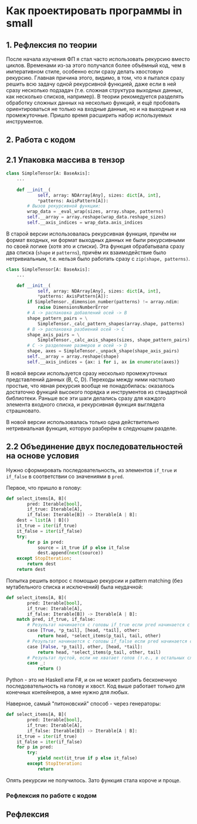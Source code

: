 # Как проектировать программы in small

## 1. Рефлексия по теории
После начала изучения ФП я стал часто использовать рекурсию вместо циклов.
Временами из-за этого получался более объёмный код, чем в императивном стиле,
особенно если сразу делать хвостовую рекурсию.
Главная причина этого, видимо, в том, что я пытался сразу решить всю задачу
одной рекурсивной функцией, даже если в ней сразу несколько подзадач
(т.е. сложная структура выходных данных, как несколько списков, например).
В теории рекомедуется разделять обработку сложных данных на несколько функций,
и ещё пробовать ориентироваться не только на входные данные,
но и на выходные и на промежуточные.
Пришло время расширить набор используемых инструментов.


## 2. Работа с кодом

## 2.1 Упаковка массива в тензор
```Python
class SimpleTensor[A: BaseAxis]:
    ...
    
    def __init__(
            self, array: NDArray[Any], sizes: dict[A, int],
            *patterns: AxisPattern[A]):
        # Вызов рекурсивной функции:
        wrap_data = _eval_wrap(sizes, array.shape, patterns)
        self.__array = array.reshape(wrap_data.reshape_sizes)
        self.__axis_indices = wrap_data.axis_indices
```
В старой версии использовалась рекурсивная функция,
причём ни формат входных, ни формат выходных данных не были рекурсивными
по своей логике (хотя это и списки).
Эта функция обрабатывала сразу два списка (`shape` и `patterns`),
причём их взаимодействие было нетривиальным, т.е. нельзя было работать
сразу с `zip(shape, patterns)`.
```Python
class SimpleTensor[A: BaseAxis]:
    ...

    def __init__(
            self, array: NDArray[Any], sizes: dict[A, int],
            *patterns: AxisPattern[A]):
        if SimpleTensor._dimension_number(patterns) != array.ndim:
            raise DimensionsNumberError
        # A -> распаковка добавлений осей -> B
        shape_pattern_pairs = \
            SimpleTensor._calc_pattern_shapes(array.shape, patterns)
        # B -> распаковка разбиений осей -> C
        shape_axis_pairs = \
            SimpleTensor._calc_axis_shapes(sizes, shape_pattern_pairs)
        # C -> разделение размеров и осей -> D
        shape, axes = SimpleTensor._unpack_shape(shape_axis_pairs)
        self.__array = array.reshape(shape)
        self.__axis_indices = {ax: i for i, ax in enumerate(axes)}
```
В новой версии используется сразу несколько промежуточных
представлений данных (B, C, D).
Переходы между ними настолько простые,
что явная рекурсия вообще не понадобилась:
оказалось достаточно функций высокого порядка
и инструментов из стандартной библиотеки.
Раньше все эти шаги делались сразу для каждого элемента входного списка,
и рекурсивная функция выглядела страшновато.

В новой версии использовалась только одна действительно нетривиальная функция,
которую разберём в следующем разделе.


## 2.2 Объединение двух последовательностей на основе условия
Нужно сформировать последовательность,
из элементов `if_true` и `if_false` в соответствии со значениями в `pred`.

Первое, что пришло в голову:
```Python
def select_items[A, B](
        pred: Iterable[bool],
        if_true: Iterable[A],
        if_false: Iterable[B]) -> Iterable[A | B]:
    dest = list[A | B]()
    it_true = iter(if_true)
    it_false = iter(if_false)
    try:
        for p in pred:
            source = it_true if p else it_false
            dest.append(next(source))
    except StopIteration:
        return dest
    return dest
```
Попытка решить вопрос с помощью рекурсии и pattern matching
(без мутабельного списка и исключений) была неудачной:
```Python
def select_items[A, B](
        pred: Iterable[bool],
        if_true: Iterable[A],
        if_false: Iterable[B]) -> Iterable[A | B]:
    match pred, if_true, if_false:
        # Результат начинается с головы if_true если pred начинается с True
        case [True, *p_tail], [head, *tail], other:
            return head, *select_items(p_tail, tail, other)
        # Результат начинается с головы if_false если pred начинается с False
        case [False, *p_tail], other, [head, *tail]:
            return head, *select_items(p_tail, other, tail)
        # Результат пустой, если не хватает голов (т.е., в остальных случаях)
        case _:
            return ()
```
Python - это не Haskell или F#,
и он не может разбить бесконечную последовательность на голову и хвост.
Код выше работает только для конечных контейнеров, а мне нужно для любых.

Наверное, самый "питоновский" способ - через генераторы:
```Python
def select_items[A, B](
        pred: Iterable[bool],
        if_true: Iterable[A],
        if_false: Iterable[B]) -> Iterable[A | B]:
    it_true = iter(if_true)
    it_false = iter(if_false)
    for p in pred:
        try:
            yield next(it_true if p else it_false)
        except StopIteration:
            return
```
Опять рекурсии не получилось.
Зато функция стала короче и проще.


### Рефлексия по работе с кодом


## Рефлексия
